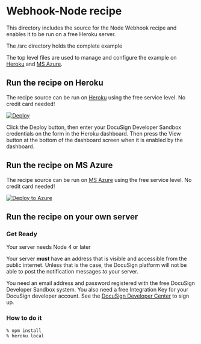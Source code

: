 # Webhook-Node recipe
This directory includes the source for the Node Webhook recipe and enables it to be run on a free Heroku server.

The /src directory holds the complete example

The top level files are used to manage and configure the example on [Heroku](https://www.heroku.com/) and [MS Azure](https://portal.azure.com/).

## Run the recipe on Heroku
The recipe source can be run on [Heroku](https://www.heroku.com/) using the free service level. No credit card needed!

[![Deploy](https://www.herokucdn.com/deploy/button.svg)](https://heroku.com/deploy)

Click the Deploy button, then enter your DocuSign Developer Sandbox credentials on the form in the Heroku dashboard. Then press the View button at the bottom of the dashboard screen when it is enabled by the dashboard.

## Run the recipe on MS Azure 
The recipe source can be run on [MS Azure](https://portal.azure.com/) using the free service level. No credit card needed!

[![Deploy to Azure](http://azuredeploy.net/deploybutton.png)](https://azuredeploy.net/)

## Run the recipe on your own server

### Get Ready
Your server needs Node 4 or later

Your server **must** have an address that is visible and accessible from the public internet. Unless that is the case, the DocuSign platform will not be able to post the notification messages *to* your server.

You need an email address and password registered with the free DocuSign Developer Sandbox system. You also need a free Integration Key for your DocuSign developer account. See the [DocuSign Developer Center](https://www.docusign.com/developer-center) to sign up.

### How to do it
```sh
% npm install
% heroku local
```
